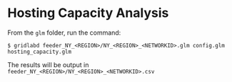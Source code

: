 # Hosting Capacity Analysis

From the `glm` folder, run the command:

~~~
$ gridlabd feeder_NY_<REGION>/NY_<REGION>_<NETWORKID>.glm config.glm hosting_capacity.glm
~~~

The results will be output in `feeder_NY_<REGION>/NY_<REGION>_<NETWORKID>.csv`
